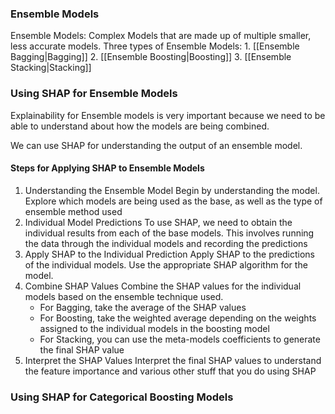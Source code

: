 ### Ensemble Models
Ensemble Models: Complex Models that are made up of multiple smaller, less accurate models.
Three types of Ensemble Models:
	1. [[Ensemble Bagging|Bagging]]
	2. [[Ensemble Boosting|Boosting]]
	3. [[Ensemble Stacking|Stacking]]

### Using SHAP for Ensemble Models

Explainability for Ensemble models is very important because we need to be able to understand about how the models are being combined.

We can use SHAP for understanding the output of an ensemble model.

#### Steps for Applying SHAP to Ensemble Models
1. Understanding the Ensemble Model
   Begin by understanding the model. Explore which models are being used as the base, as well as the type of ensemble method used
2. Individual Model Predictions
   To use SHAP, we need to obtain the individual results from each of the base models. This involves running the data through the individual models and recording the predictions
3. Apply SHAP to the Individual Prediction
   Apply SHAP to the predictions of the individual models. Use the appropriate SHAP algorithm for the model.
4. Combine SHAP Values
   Combine the SHAP values for the individual models based on the ensemble technique used. 
   - For Bagging, take the average of the SHAP values
   - For Boosting, take the weighted average depending on the weights assigned to the individual models in the boosting model
   - For Stacking, you can use the meta-models coefficients to generate the final SHAP value
5. Interpret the SHAP Values
   Interpret the final SHAP values to understand the feature importance and various other stuff that you do using SHAP
   
### Using SHAP for Categorical Boosting Models
